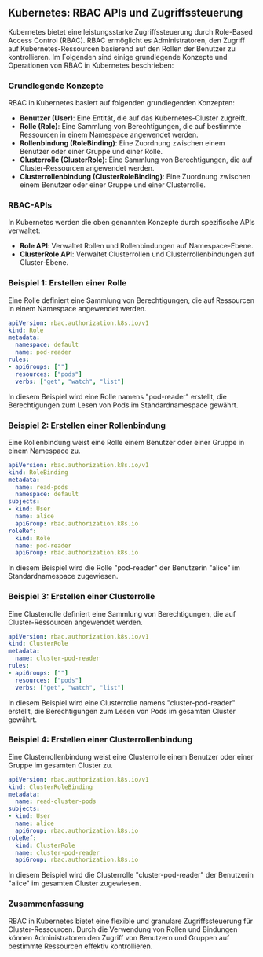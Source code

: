 ## Kubernetes: RBAC APIs und Zugriffssteuerung

Kubernetes bietet eine leistungsstarke Zugriffssteuerung durch Role-Based Access Control (RBAC). RBAC ermöglicht es Administratoren, den Zugriff auf Kubernetes-Ressourcen basierend auf den Rollen der Benutzer zu kontrollieren. Im Folgenden sind einige grundlegende Konzepte und Operationen von RBAC in Kubernetes beschrieben:

### Grundlegende Konzepte

RBAC in Kubernetes basiert auf folgenden grundlegenden Konzepten:

- **Benutzer (User)**: Eine Entität, die auf das Kubernetes-Cluster zugreift.
- **Rolle (Role)**: Eine Sammlung von Berechtigungen, die auf bestimmte Ressourcen in einem Namespace angewendet werden.
- **Rollenbindung (RoleBinding)**: Eine Zuordnung zwischen einem Benutzer oder einer Gruppe und einer Rolle.
- **Clusterrolle (ClusterRole)**: Eine Sammlung von Berechtigungen, die auf Cluster-Ressourcen angewendet werden.
- **Clusterrollenbindung (ClusterRoleBinding)**: Eine Zuordnung zwischen einem Benutzer oder einer Gruppe und einer Clusterrolle.

### RBAC-APIs

In Kubernetes werden die oben genannten Konzepte durch spezifische APIs verwaltet:

- **Role API**: Verwaltet Rollen und Rollenbindungen auf Namespace-Ebene.
- **ClusterRole API**: Verwaltet Clusterrollen und Clusterrollenbindungen auf Cluster-Ebene.

### Beispiel 1: Erstellen einer Rolle

Eine Rolle definiert eine Sammlung von Berechtigungen, die auf Ressourcen in einem Namespace angewendet werden.

```yaml
apiVersion: rbac.authorization.k8s.io/v1
kind: Role
metadata:
  namespace: default
  name: pod-reader
rules:
- apiGroups: [""]
  resources: ["pods"]
  verbs: ["get", "watch", "list"]
```

In diesem Beispiel wird eine Rolle namens "pod-reader" erstellt, die Berechtigungen zum Lesen von Pods im Standardnamespace gewährt.

### Beispiel 2: Erstellen einer Rollenbindung
Eine Rollenbindung weist eine Rolle einem Benutzer oder einer Gruppe in einem Namespace zu.

```yaml
apiVersion: rbac.authorization.k8s.io/v1
kind: RoleBinding
metadata:
  name: read-pods
  namespace: default
subjects:
- kind: User
  name: alice
  apiGroup: rbac.authorization.k8s.io
roleRef:
  kind: Role
  name: pod-reader
  apiGroup: rbac.authorization.k8s.io
```

In diesem Beispiel wird die Rolle "pod-reader" der Benutzerin "alice" im Standardnamespace zugewiesen.

### Beispiel 3: Erstellen einer Clusterrolle
Eine Clusterrolle definiert eine Sammlung von Berechtigungen, die auf Cluster-Ressourcen angewendet werden.

```yaml
apiVersion: rbac.authorization.k8s.io/v1
kind: ClusterRole
metadata:
  name: cluster-pod-reader
rules:
- apiGroups: [""]
  resources: ["pods"]
  verbs: ["get", "watch", "list"]
```

In diesem Beispiel wird eine Clusterrolle namens "cluster-pod-reader" erstellt, die Berechtigungen zum Lesen von Pods im gesamten Cluster gewährt.

### Beispiel 4: Erstellen einer Clusterrollenbindung
Eine Clusterrollenbindung weist eine Clusterrolle einem Benutzer oder einer Gruppe im gesamten Cluster zu.

```yaml
apiVersion: rbac.authorization.k8s.io/v1
kind: ClusterRoleBinding
metadata:
  name: read-cluster-pods
subjects:
- kind: User
  name: alice
  apiGroup: rbac.authorization.k8s.io
roleRef:
  kind: ClusterRole
  name: cluster-pod-reader
  apiGroup: rbac.authorization.k8s.io
```

In diesem Beispiel wird die Clusterrolle "cluster-pod-reader" der Benutzerin "alice" im gesamten Cluster zugewiesen.

### Zusammenfassung
RBAC in Kubernetes bietet eine flexible und granulare Zugriffssteuerung für Cluster-Ressourcen. Durch die Verwendung von Rollen und Bindungen können Administratoren den Zugriff von Benutzern und Gruppen auf bestimmte Ressourcen effektiv kontrollieren.